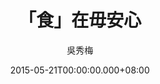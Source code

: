 ---
issue: 122
title: 「食」在毋安心
author: 吳秀梅
language: 南四縣
date: 2015-05-21T00:00:00.000+08:00
topic: 新知
difficulty: 1
wikidata: Q98095955
wikidata_link: https://www.wikidata.org/wiki/Q98095955
author_wikidata_link: https://www.wikidata.org/wiki/Q98096267
author_wikidata: Q98096267
---